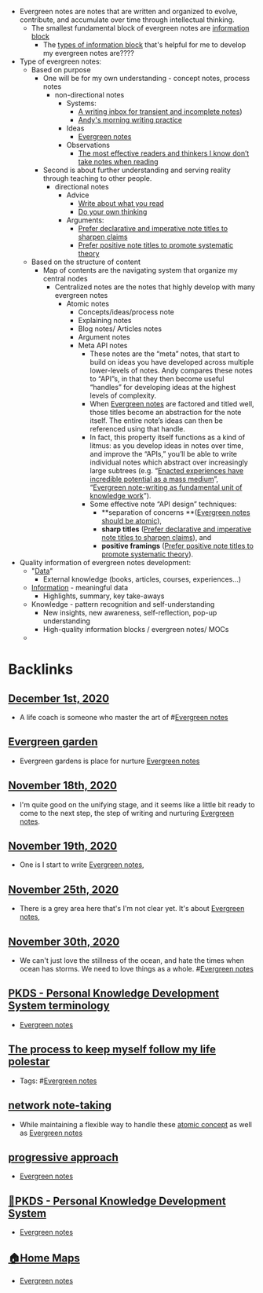 - Evergreen notes are notes that are written and organized to evolve, contribute, and accumulate over time through intellectual thinking.
    - The smallest fundamental block of evergreen notes are [information block](<information block.md>)
        - The [types of information block](<types of information block.md>) that's helpful for me to develop my evergreen notes are????
- Type of evergreen notes:
    - Based on purpose
        - One will be for my own understanding - concept notes, process notes
            - non-directional notes
                - Systems:
                    - [A writing inbox for transient and incomplete notes](https://notes.andymatuschak.org/A_writing_inbox_for_transient_and_incomplete_notes))
                    - [Andy's morning writing practice](https://notes.andymatuschak.org/My_morning_writing_practice)
                - Ideas
                    - [Evergreen notes](https://notes.andymatuschak.org/Evergreen_notes)
                - Observations
                    - [The most effective readers and thinkers I know don’t take notes when reading](https://notes.andymatuschak.org/The_most_effective_readers_and_thinkers_I_know_don%E2%80%99t_take_notes_when_reading)
        - Second is about further understanding and serving reality through teaching to other people.
            - directional notes
                - Advice
                    - [Write about what you read](https://notes.andymatuschak.org/Write_about_what_you_read)
                    - [Do your own thinking](https://notes.andymatuschak.org/Do_your_own_thinking)
                - Arguments:
                    - [Prefer declarative and imperative note titles to sharpen claims](https://notes.andymatuschak.org/Prefer_declarative_and_imperative_note_titles_to_sharpen_claims)
                    - [Prefer positive note titles to promote systematic theory](https://notes.andymatuschak.org/Prefer_positive_note_titles_to_promote_systematic_theory)
    - Based on the structure of content
        - Map of contents are the navigating system that organize my central nodes
            - Centralized notes are the notes that highly develop with many evergreen notes 
                - Atomic notes
                    - Concepts/ideas/process note
                    - Explaining notes
                    - Blog notes/ Articles notes
                    - Argument notes
                    - Meta API notes
                        - These notes are the “meta” notes, that start to build on ideas you have developed across multiple lower-levels of notes. Andy compares these notes to “API”s, in that they then become useful “handles” for developing ideas at the highest levels of complexity.
                        - When [Evergreen notes](https://notes.andymatuschak.org/Evergreen_notes) are factored and titled well, those titles become an abstraction for the note itself. The entire note’s ideas can then be referenced using that handle.
                        - In fact, this property itself functions as a kind of litmus: as you develop ideas in notes over time, and improve the “APIs,” you’ll be able to write individual notes which abstract over increasingly large subtrees (e.g. “[Enacted experiences have incredible potential as a mass medium](https://notes.andymatuschak.org/Enacted_experiences_have_incredible_potential_as_a_mass_medium)”, “[Evergreen note-writing as fundamental unit of knowledge work](https://notes.andymatuschak.org/Evergreen_note-writing_as_fundamental_unit_of_knowledge_work)”).
                        - Some effective note “API design” techniques:
                            - **separation of concerns **([Evergreen notes should be atomic](https://notes.andymatuschak.org/Evergreen_notes_should_be_atomic)),
                            - **sharp titles** ([Prefer declarative and imperative note titles to sharpen claims](https://notes.andymatuschak.org/Prefer_declarative_and_imperative_note_titles_to_sharpen_claims)), and
                            - **positive framings** ([Prefer positive note titles to promote systematic theory](https://notes.andymatuschak.org/Prefer_positive_note_titles_to_promote_systematic_theory)).
- Quality information of evergreen notes development:
    - "[Data](<Data.md>)"
        - External knowledge (books, articles, courses, experiences...)
    - [Information](<Information.md>) - meaningful data
        - Highlights, summary, key take-aways
    - Knowledge - pattern recognition and self-understanding
        - New insights, new awareness, self-reflection, pop-up understanding
        - High-quality information blocks / evergreen notes/ MOCs
    - 

# Backlinks
## [December 1st, 2020](<December 1st, 2020.md>)
- A life coach is someone who master the art of #[Evergreen notes](<Evergreen notes.md>)

## [Evergreen garden](<Evergreen garden.md>)
- Evergreen gardens is place for nurture [Evergreen notes](<Evergreen notes.md>)

## [November 18th, 2020](<November 18th, 2020.md>)
- I'm quite good on the unifying stage, and it seems like a little bit ready to come to the next step, the step of writing and nurturing [Evergreen notes](<Evergreen notes.md>).

## [November 19th, 2020](<November 19th, 2020.md>)
- One is I start to write [Evergreen notes](<Evergreen notes.md>),

## [November 25th, 2020](<November 25th, 2020.md>)
- There is a grey area here that's I'm not clear yet. It's about [Evergreen notes](<Evergreen notes.md>),

## [November 30th, 2020](<November 30th, 2020.md>)
- We can't just love the stillness of the ocean, and hate the times when ocean has storms. We need to love things as a whole. #[Evergreen notes](<Evergreen notes.md>)

## [PKDS - Personal Knowledge Development System terminology](<PKDS - Personal Knowledge Development System terminology.md>)
- [Evergreen notes](<Evergreen notes.md>)

## [The process to keep myself follow my life polestar](<The process to keep myself follow my life polestar.md>)
- Tags: #[Evergreen notes](<Evergreen notes.md>)

## [network note-taking](<network note-taking.md>)
- While maintaining a flexible way to handle these [atomic concept](<atomic concept.md>) as well as [Evergreen notes](<Evergreen notes.md>)

## [progressive approach](<progressive approach.md>)
- [Evergreen notes](<Evergreen notes.md>)

## [🌲PKDS - Personal Knowledge Development System ](<🌲PKDS - Personal Knowledge Development System .md>)
- [Evergreen notes](<Evergreen notes.md>)

## [🏠Home Maps](<🏠Home Maps.md>)
- [Evergreen notes](<Evergreen notes.md>)

